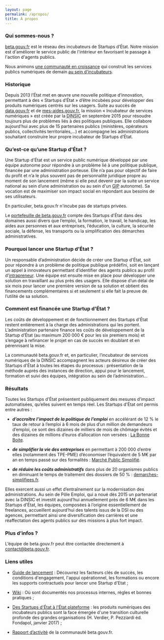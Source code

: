 ```yaml
---
layout: page
permalink: /apropos/
title: À propos
---
```


### Qui sommes-nous ?

[beta.gouv.fr](https://beta.gouv.fr/) est le réseau des incubateurs de Startups d’État. Notre mission est d'améliorer le service public de l'intérieur en favorisant le passage à l'action d'agents publics.

Nous animons [une communauté en croissance](/communaute/) qui construit les services publics numériques de demain [au sein d’incubateurs](/incubateurs/).

### Historique

Depuis 2013 l’État met en œuvre une nouvelle politique d’innovation, permettant à des « Startups d’État » d’être incubées pour développer des produits numériques centrés sur les usagers. Suite au succès de [data.gouv.fr](https://data.gouv.fr) et de [mes-aides.gouv.fr](https://mes-aides.gouv.fr), la mission « Incubateur de services numériques » est créée par la <abbr title="Direction interministérielle du numérique et du système d'information et de communication">DINSIC</abbr> en septembre 2015 pour résoudre toujours plus de problèmes liés à des politiques publiques. Elle collabore aujourd’hui avec plus de 15 partenaires publics (ministères, opérateurs publics, collectivités territoriales,...) et accompagne les administrations souhaitant construire leur propre incubateur de Startups d’État.

### Qu’est-ce qu’une Startup d'État ?

Une Startup d'État est un service public numérique développé par une équipe autonome pour répondre à un problème lié à une politique publique, financée par une administration porteuse. Elle n’a pas pour objectif de faire du profit et n’a le plus souvent pas de personnalité juridique propre au moment de son lancement (même si elle peut devenir par la suite un service national au sein d’une administration ou au sein d'un [GIP](https://fr.wikipedia.org/wiki/Groupement_d%27int%C3%A9r%C3%AAt_public) autonome). Sa vocation est de maximiser son impact social en répondant aux besoins de ses utilisateurs.

En particulier, beta.gouv.fr n'incube pas de startups privées.

Le [portefeuille de beta.gouv.fr](/startups/) compte des Startups d'État dans des domaines aussi divers que l’emploi, la formation, le travail, le handicap, les aides aux personnes et aux entreprises, l’éducation, la culture, la sécurité sociale, la défense, les transports ou la simplification des démarches administratives.

### Pourquoi lancer une Startup d'État ?

Un responsable d’administration décide de créer une Startup d'État, soit pour répondre à un problème de politique publique prédéfini, soit en lançant un appel à innovateurs permettant d’identifier des agents publics au profil d’[intrapreneur](https://blog.beta.gouv.fr/general/2017/02/16/intrapreneur-startup-d-etat/). Une équipe est ensuite mise en place pour développer une solution en travaillant au plus près des usagers. Elle dispose d’un délai de six mois pour lancer une première version de sa solution et obtient des financements complémentaires si et seulement si elle fait la preuve de l’utilité de sa solution.

### Comment est financée une Startup d'État ?

Les coûts de développement et de fonctionnement des Startups d'État restent entièrement à la charge des administrations qui les portent. L’administration partenaire finance les coûts de développement de la Startup d’État (au maximum 200 000 € pour les six premiers mois) et s’engage à refinancer le projet en cas de succès en doublant et en pérennisant la mise.

La communauté beta.gouv.fr et, en particulier, l’incubateur de services numériques de la DINSIC accompagnent les acteurs désireux de créer des Startups d'État à toutes les étapes du processus : présentation de la méthode auprès des instances de direction, appui pour le lancement, formation et suivi des équipes, intégration au sein de l’administration...

### Résultats

Toutes les Startups d'État présentent publiquement des mesures d’impact automatisées, qu’elles suivent en temps réel. Les Startups d'État ont permis entre autres :

* **_d’accroître l’impact de la politique de l’emploi_** en accélérant de 12 % le taux de retour à l’emploi à 6 mois de plus d’un million de demandeurs d’emploi, ce sont des dizaines de milliers de mois de chômage évités et des dizaines de millions d’euros d’allocation non versées  : [La Bonne Boite](https://labonneboite.pole-emploi.fr/).

* **_de simplifier la vie des entreprises_** en permettant à 200 000 d’entre elles (notamment des TPE-PME) d’économiser l’équivalent de 5 M€ par an en temps passé sur des formalités : [Marché Public Simplifié](https://mps.apientreprise.fr/).

* **_de réduire les coûts administratifs_** dans plus de 20 organismes publics en diminuant le temps de traitement des dossiers de 50 % : [demarches-simplifiees.fr](https://www.demarches-simplifiees.fr/).

Elles exercent aussi un effet d’entraînement sur la modernisation des administrations. Au sein de Pôle Emploi, qui a noué dès 2015 un partenariat avec la DINSIC et investit aujourd’hui annuellement près de 6 M€ dans les Startups d'État, les équipes, composées à l’origine essentiellement de freelances, accueillent aujourd’hui des talents issus de la DSI ou des agences, permettant ainsi une diversification des carrières et une réaffectation des agents publics sur des missions à plus fort impact.

### Plus d’infos ?

L’équipe de beta.gouv.fr peut être contactée directement à [contact@beta.gouv.fr](mailto:contact@beta.gouv.fr).

### Liens utiles

* [Guide de lancement](/content/docs/guide.pdf) : Découvrez les facteurs clés de succès, les conditions d'engagement, l'appui opérationnel, les formations ou encore les supports contractuels pour lancer une Startup d'Etat ;

* [Wiki](https://github.com/betagouv/beta.gouv.fr/wiki) : Où sont documentés nos processus internes, règles et bonnes pratiques ;

* [Des Startups d'État à l'État plateforme](http://www.fondapol.org/etude/pierre-pezziardi-et-henri-verdier-des-startups-detat-a-letat-plateforme/) : les produits numériques des incubateurs publics sont la face émergée d'une transition culturelle profonde des grandes organisations (H. Verdier, P. Pezziardi éd. Fondapol, janvier 2017) ;

* [Rapport d’activité](/content/docs/rapportannuel.pdf) de la communauté beta.gouv.fr.
